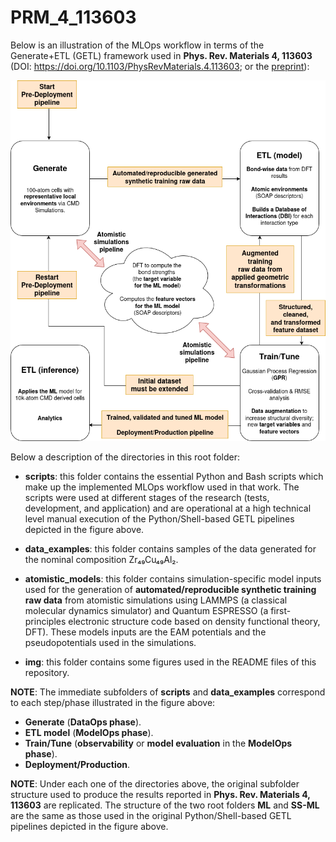 # PRM_4_113603

Below is an illustration of the MLOps workflow in terms of the Generate+ETL (GETL) framework used in **Phys. Rev. Materials 4, 113603** (DOI: https://doi.org/10.1103/PhysRevMaterials.4.113603; or the [preprint](https://www.researchgate.net/publication/345634787_Chemical_bonding_in_metallic_glasses_from_machine_learning_and_crystal_orbital_Hamilton_population)):

![MLOPs workflow used in PRM_4_113603](img/PRM_4_113603_MLOps.drawio.png)

Below a description of the directories in this root folder:

- **scripts**: this folder contains the essential Python and Bash scripts which make up the implemented MLOps workflow used in that work. The scripts were used at different stages of the research (tests, development, and application) and are operational at a high technical level manual execution of the Python/Shell-based GETL pipelines depicted in the figure above.

- **data_examples**: this folder contains samples of the data generated for the nominal composition Zr₄₉Cu₄₉Al₂.

- **atomistic_models**: this folder contains simulation-specific model inputs used for the generation of **automated/reproducible synthetic training raw data** from atomistic simulations using LAMMPS (a classical molecular dynamics simulator) and Quantum ESPRESSO (a first-principles electronic structure code based on density functional theory, DFT). These models inputs are the EAM potentials and the pseudopotentials used in the simulations.

- **img**: this folder contains some figures used in the README files of this repository.

**NOTE**: The immediate subfolders of **scripts** and **data_examples** correspond to each step/phase illustrated in the figure above:
- **Generate** (**DataOps phase**).
- **ETL model** (**ModelOps phase**).
- **Train/Tune** (**observability** or **model evaluation** in the **ModelOps phase**).
- **Deployment/Production**.

**NOTE**: Under each one of the directories above, the original subfolder structure used to produce the results reported in **Phys. Rev. Materials 4, 113603** are replicated. The structure of the two root folders **ML** and **SS-ML** are the same as those used in the original Python/Shell-based GETL pipelines depicted in the figure above.
